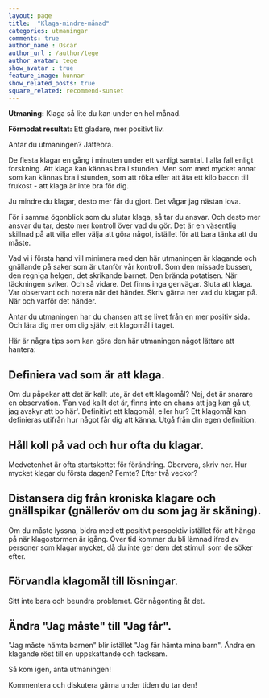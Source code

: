 ```yaml
---
layout: page
title:  "Klaga-mindre-månad"
categories: utmaningar
comments: true
author_name : Oscar
author_url : /author/tege
author_avatar: tege
show_avatar : true
feature_image: hunnar
show_related_posts: true
square_related: recommend-sunset
---
```



**Utmaning:** Klaga så lite du kan under en hel månad.


**Förmodat resultat:** Ett gladare, mer positivt liv.

Antar du utmaningen? Jättebra. 

 De flesta klagar en gång i minuten under ett vanligt samtal. I alla fall enligt forskning. Att klaga kan kännas bra i stunden. Men som med mycket annat som kan kännas bra i stunden, som att röka eller att äta ett kilo bacon till frukost - att klaga är inte bra för dig.


Ju mindre du klagar, desto mer får du gjort. Det vågar jag nästan lova.

För i samma ögonblick som du slutar klaga, så tar du ansvar. Och desto mer ansvar du tar, desto mer kontroll över vad du gör. Det är en väsentlig skillnad på att vilja eller välja att göra något, istället för att bara tänka att du måste. 


Vad vi i första hand vill minimera med den här utmaningen är klagande och gnällande på saker som är utanför vår kontroll.
Som den missade bussen, den regniga helgen, det skrikande barnet. Den brända potatisen. När täckningen sviker. Och så vidare.
Det finns inga genvägar. Sluta att klaga. Var observant och notera när det händer. Skriv gärna ner vad du klagar på. När
och varför det händer.
 
Antar du utmaningen har du chansen att se livet från en mer positiv sida.
Och lära dig mer om dig själv, ett klagomål i taget.

Här är några tips som kan göra den här utmaningen något lättare att hantera:



## Definiera vad som är att klaga.

Om du påpekar att det är kallt ute, är det ett klagomål? Nej, det är snarare en observation. 
'Fan vad kallt det är, finns inte en chans att jag kan gå ut, jag avskyr att bo här'. Definitivt ett klagomål, eller hur? 
Ett klagomål kan definieras utifrån hur något får dig att känna. Utgå från din egen definition.

## Håll koll på vad och hur ofta du klagar.

Medvetenhet är ofta startskottet för förändring. Obervera, skriv ner. Hur mycket klagar du första dagen?
Femte? Efter två veckor?


## Distansera dig från kroniska klagare och gnällspikar (gnälleröv om du som jag är skåning).

Om du måste lyssna, bidra med ett positivt perspektiv istället för att hänga på när klagostormen
är igång. Över tid kommer du bli lämnad ifred av personer som klagar mycket, då du inte ger dem det
stimuli som de söker efter.

## Förvandla klagomål till lösningar.
Sitt inte bara och beundra problemet. Gör någonting åt det.

## Ändra "Jag måste" till "Jag får".
"Jag måste hämta barnen" blir istället "Jag får hämta mina barn". Ändra en klagande röst till en uppskattande och tacksam.

Så kom igen, anta utmaningen!

Kommentera och diskutera gärna under tiden du tar den!

